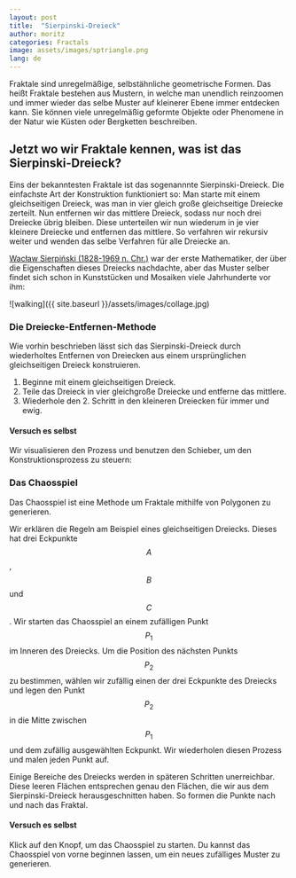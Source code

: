 ```yaml
---
layout: post
title:  "Sierpinski-Dreieck"
author: moritz
categories: Fractals
image: assets/images/sptriangle.png
lang: de
---
```

Fraktale sind unregelmäßige, selbstähnliche geometrische Formen. Das heißt Fraktale bestehen aus Mustern, in welche man unendlich reinzoomen und immer wieder das selbe Muster auf kleinerer Ebene immer entdecken kann. 
Sie können viele unregelmäßig geformte Objekte oder Phenomene in der Natur wie Küsten oder Bergketten beschreiben.

## Jetzt wo wir Fraktale kennen, was ist das Sierpinski-Dreieck?
Eins der bekanntesten Fraktale ist das sogenannnte Sierpinski-Dreieck. Die einfachste Art der Konstruktion funktioniert so: Man starte mit einem gleichseitigen Dreieck, was man in vier gleich große gleichseitige Dreiecke zerteilt. Nun entfernen wir das mittlere Dreieck, sodass nur noch drei Dreiecke übrig bleiben. Diese unterteilen wir nun wiederum in je vier kleinere Dreiecke und entfernen das mittlere. So verfahren wir rekursiv weiter und wenden das selbe Verfahren für alle Dreiecke an.


[Wacław Sierpiński (1828-1969 n. Chr.)](https://de.wikipedia.org/wiki/Wac%C5%82aw_Sierpi%C5%84ski) war der erste Mathematiker, der über die Eigenschaften dieses Dreiecks nachdachte, aber das Muster selber findet sich schon in Kunststücken und Mosaiken viele Jahrhunderte vor ihm:

![walking]({{ site.baseurl }}/assets/images/collage.jpg)

### Die Dreiecke-Entfernen-Methode

Wie vorhin beschrieben lässt sich das Sierpinski-Dreieck durch wiederholtes Entfernen von Dreiecken aus einem ursprünglichen gleichseitigen Dreieck konstruieren.
1. Beginne mit einem gleichseitigen Dreieck.
2. Teile das Dreieck in vier gleichgroße Dreiecke und entferne das mittlere.
3. Wiederhole den 2. Schritt in den kleineren Dreiecken für immer und ewig.

#### Versuch es selbst
Wir visualisieren den Prozess und benutzen den Schieber, um den Konstruktionsprozess zu steuern:
<div id="observablehq-f40c7c08">
  <div class="observablehq-viewof-sierp_steps"></div>
  <div class="observablehq-sierp_approx"></div>
</div>
<script type="module">
  import {Runtime, Inspector} from "https://cdn.jsdelivr.net/npm/@observablehq/runtime@4/dist/runtime.js";
  import define from "https://api.observablehq.com/@864af2bf64442aa6/construction-of-the-serpinski-triangle.js?v=3";
  (new Runtime).module(define, name => {
    if (name === "viewof sierp_steps") return Inspector.into("#observablehq-f40c7c08 .observablehq-viewof-sierp_steps")();
    if (name === "sierp_approx") return Inspector.into("#observablehq-f40c7c08 .observablehq-sierp_approx")();
  });
</script>

### Das Chaosspiel

Das Chaosspiel ist eine Methode um Fraktale mithilfe von Polygonen zu generieren.

Wir erklären die Regeln am Beispiel eines gleichseitigen Dreiecks. Dieses hat drei Eckpunkte $$A$$, $$B$$ und $$C$$. Wir starten das Chaosspiel an einem zufälligen Punkt $$P_1$$ im Inneren des Dreiecks. Um die Position des nächsten Punkts $$P_2$$ zu bestimmen, wählen wir zufällig einen der drei Eckpunkte des Dreiecks und legen den Punkt $$P_2$$ in die Mitte zwischen $$P_1$$ und dem zufällig ausgewählten Eckpunkt.
Wir wiederholen diesen Prozess und malen jeden Punkt auf.

Einige Bereiche des Dreiecks werden in späteren Schritten unerreichbar. Diese leeren Flächen entsprechen genau den Flächen, die wir aus dem Sierpinski-Dreieck herausgeschnitten haben.
So formen die Punkte nach und nach das Fraktal.


#### Versuch es selbst

Klick auf den Knopf, um das Chaosspiel zu starten.
Du kannst das Chaosspiel von vorne beginnen lassen, um ein neues zufälliges Muster zu generieren.

<div id="observablehq-a077419d">
  <div class="observablehq-viewof-start"></div>
  <div class="observablehq-viewof-clear"></div>
  <div class="observablehq-canvas"></div>
</div>
<script type="module">
  import {Runtime, Inspector} from "https://cdn.jsdelivr.net/npm/@observablehq/runtime@4/dist/runtime.js";
  import define from "https://api.observablehq.com/@864af2bf64442aa6/construction-of-the-serpinski-triangle.js?v=3";
  (new Runtime).module(define, name => {
    if (name === "viewof start") return Inspector.into("#observablehq-a077419d .observablehq-viewof-start")();
    if (name === "viewof clear") return Inspector.into("#observablehq-a077419d .observablehq-viewof-clear")();
    if (name === "canvas") return Inspector.into("#observablehq-a077419d .observablehq-canvas")();
  });
</script>
